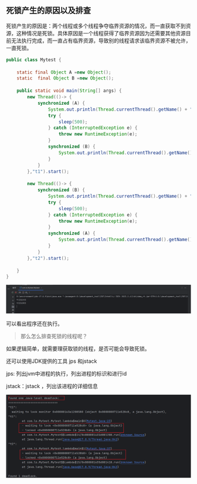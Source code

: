## 死锁产生的原因以及排查

死锁产生的原因是：两个线程或多个线程争夺临界资源的情况，而一直获取不到资源，这种情况是死锁。具体原因是一个线程获得了临界资源因为还需要其他资源目前无法执行完成，而一直占有临界资源，导致别的线程请求该临界资源不被允许，一直死锁。

```java
public class Mytest {

    static final Object A =new Object();
    static  final Object B =new Object();

    public static void main(String[] args) {
        new Thread(()-> {
            synchronized (A) {
                System.out.println(Thread.currentThread().getName() + "获取A锁");
                try {
                    sleep(500);
                } catch (InterruptedException e) {
                    throw new RuntimeException(e);
                }
                synchronized (B) {
                    System.out.println(Thread.currentThread().getName() + "获取B锁");
                }
            }
        },"t1").start();

        new Thread(()-> {
            synchronized (B) {
                System.out.println(Thread.currentThread().getName() + "获取B锁");
                try {
                    sleep(500);
                } catch (InterruptedException e) {
                    throw new RuntimeException(e);
                }
                synchronized (A) {
                    System.out.println(Thread.currentThread().getName() + "获取A锁");
                }
            }
        },"t2").start();

    }
}
```

![image-20241023132046341](images/死锁产生的原因以及排查.assets/image-20241023132046341.png)

可以看出程序还在执行。

> 那么怎么排查死锁的线程呢？

如果逻辑简单，就需要理获取锁的线程，是否可能会导致死锁。

还可以使用JDK提供的工具 jps 和jstack

jps: 列出jvm中进程的执行，列出进程的标识和进行id

jstack：jstack <PID>，列出该进程的详细信息

![image-20241023133114234](images/死锁产生的原因以及排查.assets/image-20241023133114234.png)